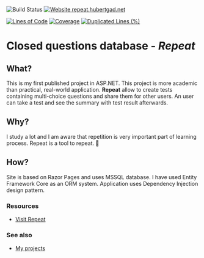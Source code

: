 ![Build Status](https://github.com/hubertgad/Repeat/workflows/.NET%20Core%20Build%20&%20Tests/badge.svg?branch=master) 
[![Website repeat.hubertgad.net](https://img.shields.io/website.svg?down_color=red&down_message=down&up_color=green&up_message=up&url=https://repeat.hubertgad.net/)](https://repeat.hubertgad.net/)

[![Lines of Code](https://sonarcloud.io/api/project_badges/measure?project=hubertgad_Repeat&metric=ncloc)](https://sonarcloud.io/dashboard?id=hubertgad_Repeat)
[![Coverage](https://sonarcloud.io/api/project_badges/measure?project=hubertgad_Repeat&metric=coverage)](https://sonarcloud.io/dashboard?id=hubertgad_Repeat)
[![Duplicated Lines (%)](https://sonarcloud.io/api/project_badges/measure?project=hubertgad_Repeat&metric=duplicated_lines_density)](https://sonarcloud.io/dashboard?id=hubertgad_Repeat)

# Closed questions database - ***Repeat***

## What?
This is my first published project in ASP.NET. This project is more academic than practical, real-world application.
**Repeat** allow to create tests containing multi-choice questions and share them for other users. An user can take a test and see the summary with test result afterwards.

## Why?
I study a lot and I am aware that repetition is very important part of learning process. Repeat is a tool to repeat. 🙂

## How?
Site is based on Razor Pages and uses MSSQL database.
I have used Entity Framework Core as an ORM system.
Application uses Dependency Injection design pattern.

### Resources
- [Visit Repeat](https://repeat.hubertgad.net/)

### See also
- [My projects](https://hubertgad.net/projects)
